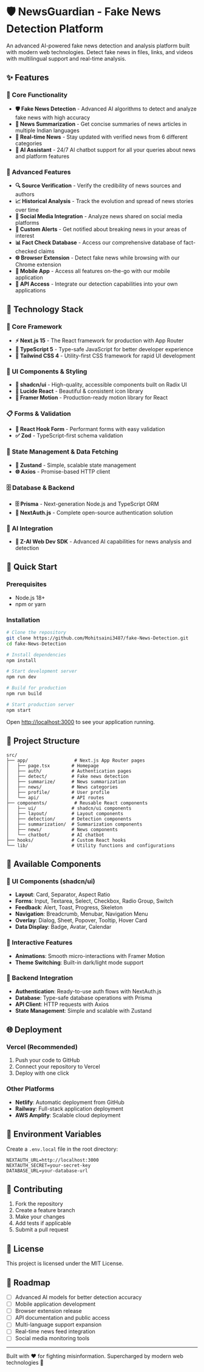 # 🛡️ NewsGuardian - Fake News Detection Platform

An advanced AI-powered fake news detection and analysis platform built with modern web technologies. Detect fake news in files, links, and videos with multilingual support and real-time analysis.

## ✨ Features

### 🎯 Core Functionality
- **🛡️ Fake News Detection** - Advanced AI algorithms to detect and analyze fake news with high accuracy
- **📝 News Summarization** - Get concise summaries of news articles in multiple Indian languages
- **📰 Real-time News** - Stay updated with verified news from 6 different categories
- **🤖 AI Assistant** - 24/7 AI chatbot support for all your queries about news and platform features

### 🌟 Advanced Features
- **🔍 Source Verification** - Verify the credibility of news sources and authors
- **📈 Historical Analysis** - Track the evolution and spread of news stories over time
- **📱 Social Media Integration** - Analyze news shared on social media platforms
- **🔔 Custom Alerts** - Get notified about breaking news in your areas of interest
- **📊 Fact Check Database** - Access our comprehensive database of fact-checked claims
- **🌐 Browser Extension** - Detect fake news while browsing with our Chrome extension
- **📱 Mobile App** - Access all features on-the-go with our mobile application
- **🔌 API Access** - Integrate our detection capabilities into your own applications

## 🚀 Technology Stack

### 🎯 Core Framework
- **⚡ Next.js 15** - The React framework for production with App Router
- **📘 TypeScript 5** - Type-safe JavaScript for better developer experience
- **🎨 Tailwind CSS 4** - Utility-first CSS framework for rapid UI development

### 🧩 UI Components & Styling
- **🧩 shadcn/ui** - High-quality, accessible components built on Radix UI
- **🎯 Lucide React** - Beautiful & consistent icon library
- **🌈 Framer Motion** - Production-ready motion library for React

### 📋 Forms & Validation
- **🎣 React Hook Form** - Performant forms with easy validation
- **✅ Zod** - TypeScript-first schema validation

### 🔄 State Management & Data Fetching
- **🐻 Zustand** - Simple, scalable state management
- **🌐 Axios** - Promise-based HTTP client

### 🗄️ Database & Backend
- **🗄️ Prisma** - Next-generation Node.js and TypeScript ORM
- **🔐 NextAuth.js** - Complete open-source authentication solution

### 🤖 AI Integration
- **🤖 Z-AI Web Dev SDK** - Advanced AI capabilities for news analysis and detection

## 🚀 Quick Start

### Prerequisites
- Node.js 18+ 
- npm or yarn

### Installation

```bash
# Clone the repository
git clone https://github.com/Mohitsaini3487/fake-News-Detection.git
cd fake-News-Detection

# Install dependencies
npm install

# Start development server
npm run dev

# Build for production
npm run build

# Start production server
npm start
```

Open [http://localhost:3000](http://localhost:3000) to see your application running.

## 📁 Project Structure

```
src/
├── app/                 # Next.js App Router pages
│   ├── page.tsx        # Homepage
│   ├── auth/           # Authentication pages
│   ├── detect/         # Fake news detection
│   ├── summarize/      # News summarization
│   ├── news/           # News categories
│   ├── profile/        # User profile
│   └── api/            # API routes
├── components/          # Reusable React components
│   ├── ui/             # shadcn/ui components
│   ├── layout/         # Layout components
│   ├── detection/      # Detection components
│   ├── summarization/  # Summarization components
│   ├── news/           # News components
│   └── chatbot/        # AI chatbot
├── hooks/              # Custom React hooks
└── lib/                # Utility functions and configurations
```

## 🎨 Available Components

### 🧩 UI Components (shadcn/ui)
- **Layout**: Card, Separator, Aspect Ratio
- **Forms**: Input, Textarea, Select, Checkbox, Radio Group, Switch
- **Feedback**: Alert, Toast, Progress, Skeleton
- **Navigation**: Breadcrumb, Menubar, Navigation Menu
- **Overlay**: Dialog, Sheet, Popover, Tooltip, Hover Card
- **Data Display**: Badge, Avatar, Calendar

### 🎨 Interactive Features
- **Animations**: Smooth micro-interactions with Framer Motion
- **Theme Switching**: Built-in dark/light mode support

### 🔐 Backend Integration
- **Authentication**: Ready-to-use auth flows with NextAuth.js
- **Database**: Type-safe database operations with Prisma
- **API Client**: HTTP requests with Axios
- **State Management**: Simple and scalable with Zustand

## 🌐 Deployment

### Vercel (Recommended)
1. Push your code to GitHub
2. Connect your repository to Vercel
3. Deploy with one click

### Other Platforms
- **Netlify**: Automatic deployment from GitHub
- **Railway**: Full-stack application deployment
- **AWS Amplify**: Scalable cloud deployment

## 🔧 Environment Variables

Create a `.env.local` file in the root directory:

```env
NEXTAUTH_URL=http://localhost:3000
NEXTAUTH_SECRET=your-secret-key
DATABASE_URL=your-database-url
```

## 🤝 Contributing

1. Fork the repository
2. Create a feature branch
3. Make your changes
4. Add tests if applicable
5. Submit a pull request

## 📄 License

This project is licensed under the MIT License.

## 🎯 Roadmap

- [ ] Advanced AI models for better detection accuracy
- [ ] Mobile application development
- [ ] Browser extension release
- [ ] API documentation and public access
- [ ] Multi-language support expansion
- [ ] Real-time news feed integration
- [ ] Social media monitoring tools

---

Built with ❤️ for fighting misinformation. Supercharged by modern web technologies 🚀
